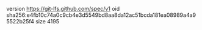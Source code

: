 version https://git-lfs.github.com/spec/v1
oid sha256:e4fb10c74a0c9cb4e3d5549bd8aa8da12ac51bcda181ea08989a4a95522b25f4
size 4195
